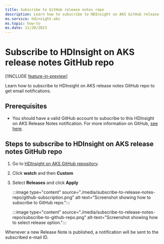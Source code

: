 ```yaml
---
title: Subscribe to GitHub release notes repo
description: Learn how to subscribe to HDInsight on AKS GitHub release notes repo
ms.service: hdinsight-aks
ms.topic: how-to
ms.date: 11/20/2023
---
```


# Subscribe to HDInsight on AKS release notes GitHub repo

[!INCLUDE [feature-in-preview](includes/feature-in-preview.md)]

Learn how to subscribe to HDInsight on AKS release notes GitHub repo to get email notifications.

## Prerequisites

* You should have a valid GitHub account to subscribe to this HDInsight on AKS Release Notes notification. For more information on GitHub, [see here](https://github.com).

## Steps to subscribe to HDInsight on AKS release notes GitHub repo

1. Go to [HDInsight on AKS GitHub repository](https://github.com/Azure/HDInsight-on-aks).
1. Click **watch** and then **Custom**
1. Select **Releases** and click **Apply**

   :::image type="content" source="./media/subscribe-to-release-notes-repo/github-subscription.png" alt-text="Screenshot showing how to subscribe to GitHub repo.":::

   :::image type="content" source="./media/subscribe-to-release-notes-repo/subscribe-to-github-repo.png" alt-text="Screenshot showing how to select release option.":::

Whenever a new Release Note is published, a notification will be sent to the subscribed e-mail ID.

